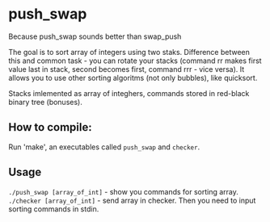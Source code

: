 # push_swap
Because push_swap sounds better than swap_push


The goal is to sort array of integers using two staks.
Difference between this and common task - you can rotate your stacks (command rr makes first value last in stack, second becomes first, command rrr - vice versa). It allows you to use other sorting algoritms (not only bubbles), like quicksort.

Stacks imlemented as array of integhers, commands stored in red-black binary tree (bonuses).

## How to compile:
Run 'make', an executables called `push_swap` and `checker`. 
## Usage
`./push_swap [array_of_int]` - show you commands for sorting array.
`./checker [array_of_int]` - send array in checker. Then you need to input sorting commands in stdin.
